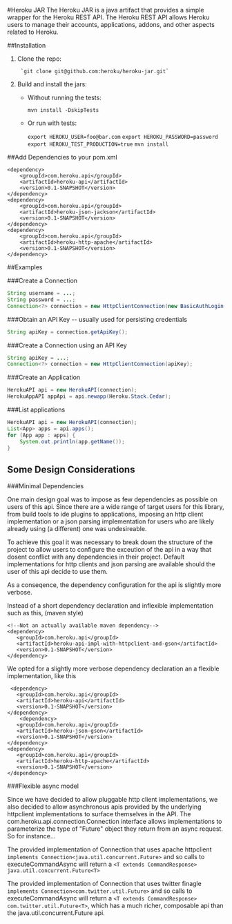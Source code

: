 #Heroku JAR
The Heroku JAR is a java artifact that provides a simple wrapper for the Heroku REST API. The Heroku REST API allows Heroku users to manage their accounts, applications, addons, and other aspects related to Heroku.

##Installation

1. Clone the repo:

        `git clone git@github.com:heroku/heroku-jar.git`

2. Build and install the jars:

    * Without running the tests:

        `mvn install -DskipTests`

    * Or run with tests:

        `export HEROKU_USER=foo@bar.com`
        `export HEROKU_PASSWORD=password`
        `export HEROKU_TEST_PRODUCTION=true`
        `mvn install`

##Add Dependencies to your pom.xml

    <dependency>
        <groupId>com.heroku.api</groupId>
        <artifactId>heroku-api</artifactId>
        <version>0.1-SNAPSHOT</version>
    </dependency>
    <dependency>
        <groupId>com.heroku.api</groupId>
        <artifactId>heroku-json-jackson</artifactId>
        <version>0.1-SNAPSHOT</version>
    </dependency>
    <dependency>
        <groupId>com.heroku.api</groupId>
        <artifactId>heroku-http-apache</artifactId>
        <version>0.1-SNAPSHOT</version>
    </dependency>

##Examples

###Create a Connection
```java
String username = ...;
String password = ...;
Connection<?> connection = new HttpClientConnection(new BasicAuthLogin(username, password));
```

###Obtain an API Key -- usually used for persisting credentials
```java
String apiKey = connection.getApiKey();
```

###Create a Connection using an API Key
```java
String apiKey = ...;
Connection<?> connection = new HttpClientConnection(apiKey);
```

###Create an Application
```java
HerokuAPI api = new HerokuAPI(connection);
HerokuAppAPI appApi = api.newapp(Heroku.Stack.Cedar);
```

###List applications
```java
HerokuAPI api = new HerokuAPI(connection);
List<App> apps = api.apps();
for (App app : apps) {
    System.out.println(app.getName());
}
```

## Some Design Considerations

###Minimal Dependencies

One main design goal was to impose as few dependencies as possible on users of this api. Since there are
a wide range of target users for this library, from build tools to ide plugins to applications,
imposing an http client implementation or a json parsing implementation for users who are likely
already using (a different) one was undesireable.

To achieve this goal it was necessary to break down the structure of the project to allow users to configure the exceution of the api
in a way that dosent conflict with any dependencies in their project. Default implementations for http clients and json parsing are
available should the user of this api decide to use them.

As a conseqence, the dependency configuration for the api is slightly more verbose.

Instead of a short dependency declaration and inflexible implementation such as this, (maven style)

    <!--Not an actually available maven dependency-->
    <dependency>
       <groupId>com.heroku.api</groupId>
       <artifactId>heroku-api-impl-with-httpclient-and-gson</artifactId>
       <version>0.1-SNAPSHOT</version>
    </dependency>

We opted for a slightly more verbose dependency declaration an a flexible implementation, like this

     <dependency>
       <groupId>com.heroku.api</groupId>
       <artifactId>heroku-api</artifactId>
       <version>0.1-SNAPSHOT</version>
    </dependency>
        <dependency>
       <groupId>com.heroku.api</groupId>
       <artifactId>heroku-json-gson</artifactId>
       <version>0.1-SNAPSHOT</version>
    </dependency>
    <dependency>
       <groupId>com.heroku.api</groupId>
       <artifactId>heroku-http-apache</artifactId>
       <version>0.1-SNAPSHOT</version>
    </dependency>

###Flexible async model

Since we have decided to allow pluggable http client implementations, we also decided to allow asynchronous apis provided by the underlying httpclient
implementations to surface themselves in the API. The com.heroku.api.connection.Connection interface allows implementations to parameterize the type of
"Future" object they return from an async request. So for instance...

The provided implementation of Connection that uses apache httpclient `implements Connection<java.util.concurrent.Future>` and so
calls to executeCommandAsync will return a `<T extends CommandResponse> java.util.concurrent.Future<T>`

The provided implementation of Connection that uses twitter finagle `implements Connection<com.twitter.util.Future>` and so
calls to executeCommandAsync will return a `<T extends CommandResponse> com.twitter.util.Future<T>`, which has a much richer, composable api
than the java.util.concurrent.Future api.
